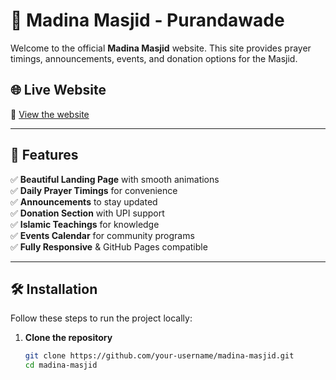 
# 🕌 Madina Masjid - Purandawade

Welcome to the official **Madina Masjid** website. This site provides prayer timings, announcements, events, and donation options for the Masjid.

## 🌐 Live Website  
🔗 [View the website](https://asif89a.github.io/madina-majid/)  

---

## 📌 Features
✅ **Beautiful Landing Page** with smooth animations  
✅ **Daily Prayer Timings** for convenience  
✅ **Announcements** to stay updated  
✅ **Donation Section** with UPI support  
✅ **Islamic Teachings** for knowledge  
✅ **Events Calendar** for community programs  
✅ **Fully Responsive** & GitHub Pages compatible  

---

## 🛠️ Installation  
Follow these steps to run the project locally:  

1. **Clone the repository**  
   ```sh
   git clone https://github.com/your-username/madina-masjid.git
   cd madina-masjid
